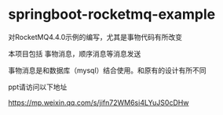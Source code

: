 # springboot-rocketmq-example
对RocketMQ4.4.0示例的编写，尤其是事物代码有所改变

本项目包括 事物消息，顺序消息等消息发送

事物消息是和数据库（mysql）结合使用。和原有的设计有所不同

ppt请访问以下地址

https://mp.weixin.qq.com/s/jifn72WM6si4LYuJS0cDHw

